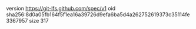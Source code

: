 version https://git-lfs.github.com/spec/v1
oid sha256:8d0a05fb164f5f1ea16a39726d9efa6ba5d4a262752619373c35114fe3367957
size 317
